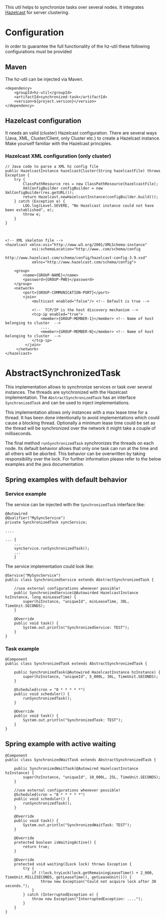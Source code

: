 This util helps to synchronize tasks over several nodes. It integrates [Hazelcast](https://hazelcast.com) for server clustering.

# Configuration

In order to guarantee the full functionality of the hz-util these following configurations must be provided
 
## Maven 
The hz-util can be injected via Maven.

    <dependency>
        <groupId>hz-util</groupId>
        <artifactId>synchronized-task</artifactId>
        <version>${project.version}</version>
    </dependency>
    


## Hazelcast configuration
It needs an valid (cluster) Hazelcast configuration. There are several ways (Java, XML, Cluster/Client, only Cluster etc.) to create a Hazelcast instance. Make yourself familiar with the Hazelcast principles.

### Hazelcast XML configuration (only cluster)

    
    // Java code to parse a XML hz config file
    public HazelcastInstance hazelcastCluster(String hazelcastFile) throws Exception {
        try {
            ClassPathResource res = new ClassPathResource(hazelcastFile);
            XmlConfigBuilder configBuilder = new XmlConfigBuilder(res.getURL());
            return Hazelcast.newHazelcastInstance(configBuilder.build());
        } catch (Exception e) {
            LOG.log(Level.SEVERE, "No Hazelcast instance could not have been established", e);
            throw e;
        }
    }



    <!-- XML skeleton file -->
    <hazelcast xmlns:xsi="http://www.w3.org/2001/XMLSchema-instance" 
                xsi:schemaLocation="http://www..com/schema/config 
                                    http://www.hazelcast.com/schema/config/hazelcast-config-3.9.xsd" 
                xmlns="http://www.hazelcast.com/schema/config"> 
     
        <group>
            <name>{GROUP-NAME}</name>
            <password>{GROUP-PWD}</password>
        </group>
        <network> 
            <port>{GROUP-COMMUNICATION-PORT}</port>
            <join>
                <multicast enabled="false"/> <!-- Default is true -->
                    
                <!--  TCP/IP is the host discovery mechanism -->
                <tcp-ip enabled="true">
                    <member>{GROUP-MEMBER-1}</member> <!-- Name of host belonging to cluster  -->
                    ....
                    <member>{GROUP-MEMBER-N}</member> <!-- Name of host belonging to cluster  -->
                </tcp-ip>
             </join> 
         </network> 
    </hazelcast> 





# AbstractSynchronizedTask

This implementation allows to synchronize services or task over several instances. The threads are synchronized with the Hazelcast implementation. The `AbstractSynchronizedTask` has an interface `SynchronizedTask` and can be used to inject implementations. 

This implementation allows only instances with a max lease time for a thread. It has been done intentionally to avoid implementations which could cause a blocking thread. Optionally a minimum lease time could be set as the thread will be synchronized over the network it might take a couple of milliseconds.

The final method `runSynchronizedTask` synchronizes the threads on each node. Its default behavior allows that only one task can run at the time and all others will be aborted. This behavior can be overwritten by taking responsibility over the lock. For further information please refer to the below examples and the java documentation.


## Spring examples with default behavior


### Service example

The service can be injected with the `SynchronizedTask` interface like:

    @Autowired
    @Qualifier("MySyncService")
    private SynchronizedTask syncService;
    
    ....
    
    ... {
        ...
        syncService.runSynchronizedTask();
        ...
        }
    

The service implementation could look like:


    @Service("MySyncService")
    public class SynchronizedService extends AbstractSynchronizedTask {
    
        //use external configurations whenever possible!
        public SynchronizedService(@Autowirded HazelcastInstance hzInstance, long minLeaseTime) {
            super(hzInstance, "uniqueId", minLeaseTime, 30L, TimeUnit.SECONDS);
        }
    
        @Override
        public void task() {
            System.out.println("SynchronizedService: TEST");
        }
    }


### Task example

    @Component
    public class SynchronizedTask extends AbstractSynchronizedTask {
    
        public SynchronizedTask(@Autowired HazelcastInstance hzInstance) {
            super(hzInstance, "uniqueId", 5_000L, 30L, TimeUnit.SECONDS);
        }
    
        @Scheduled(cron = "0 * * * * *")
        public void scheduler() {
            runSynchronizedTask();
        }
    
        @Override
        public void task() {
            System.out.println("SynchronizedTask: TEST");
        }
    }


## Spring example with active waiting

    @Component
    public class SynchronizedWaitTask extends AbstractSynchronizedTask {
    
        public SynchronizedWaitTask(@Autowired HazelcastInstance hzInstance) {
            super(hzInstance, "uniqueId", 10_000L, 25L, TimeUnit.SECONDS);
        }
        
        //use external configurations whenever possible!
        @Scheduled(cron = "0 * * * * *")
        public void scheduler() {
            runSynchronizedTask();
        }
    
        @Override
        public void task() {
            System.out.println("SynchronizedWaitTask: TEST");
        }
    
        @Override
        protected boolean isWaitingActive() {
            return true;
        }
    
        @Override
        protected void waiting(ILock lock) throws Exception {
            try {
                if (!lock.tryLock(lock.getRemainingLeaseTime() + 2_000, TimeUnit.MILLISECONDS, getLeaseTime(), getLeaseUnit())) {
                    throw new Exception("Could not acquire lock after 30 seconds.");
                }
            } catch (InterruptedException e) {
                throw new Exception("InterruptedException: ....");
            }
        }
    }

